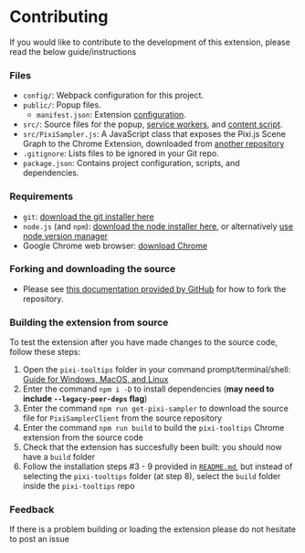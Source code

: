 # Contributing

If you would like to contribute to the development of this extension, please read the below guide/instructions

### Files

* `config/`: Webpack configuration for this project.
* `public/`: Popup files.
    * `manifest.json`: Extension [configuration](https://developer.chrome.com/docs/extensions/mv3/manifest/).
* `src/`: Source files for the popup, [service workers](https://developer.chrome.com/docs/extensions/mv3/intro/mv3-overview/#service-workers), and [content script](https://developer.chrome.com/docs/extensions/mv3/content_scripts/).
* `src/PixiSampler.js`: A JavaScript class that exposes the Pixi.js Scene Graph to the Chrome Extension, downloaded from [another repository](https://github.com/asgaardlab/canvas-visual-bugs-testbed)
* `.gitignore`: Lists files to be ignored in your Git repo.
* `package.json`: Contains project configuration, scripts, and dependencies.

### Requirements
- `git`: [download the git installer here](https://git-scm.com/downloads)
- `node.js` (and `npm`): [download the node installer here](https://nodejs.org/en/), or alternatively [use node version manager](https://github.com/nvm-sh/nvm)
- Google Chrome web browser: [download Chrome](https://www.google.com/chrome/dr/download/)

### Forking and downloading the source
- Please see [this documentation provided by GitHub](https://docs.github.com/en/get-started/quickstart/fork-a-repo#forking-a-repository) for how to fork the repository.

### Building the extension from source

To test the extension after you have made changes to the source code, follow these steps:

1) Open the `pixi-tooltips` folder in your command prompt/terminal/shell: [Guide for Windows, MacOS, and Linux](https://www.groovypost.com/howto/open-command-window-terminal-window-specific-folder-windows-mac-linux/)
2) Enter the command `npm i -D` to install dependencies (**may need to include `--legacy-peer-deps` flag**)
3) Enter the command `npm run get-pixi-sampler` to download the source file for `PixiSamplerClient` from the source repository
4) Enter the command `npm run build` to build the `pixi-tooltips` Chrome extension from the source code
5) Check that the extension has succesfully been built: you should now have a `build` folder
6) Follow the installation steps #3 - 9 provided in [`README.md`](README.md), but instead of selecting the `pixi-tooltips` folder (at step 8), select the `build` folder inside the `pixi-tooltips` repo

### Feedback
If there is a problem building or loading the extension please do not hesitate to post an issue
